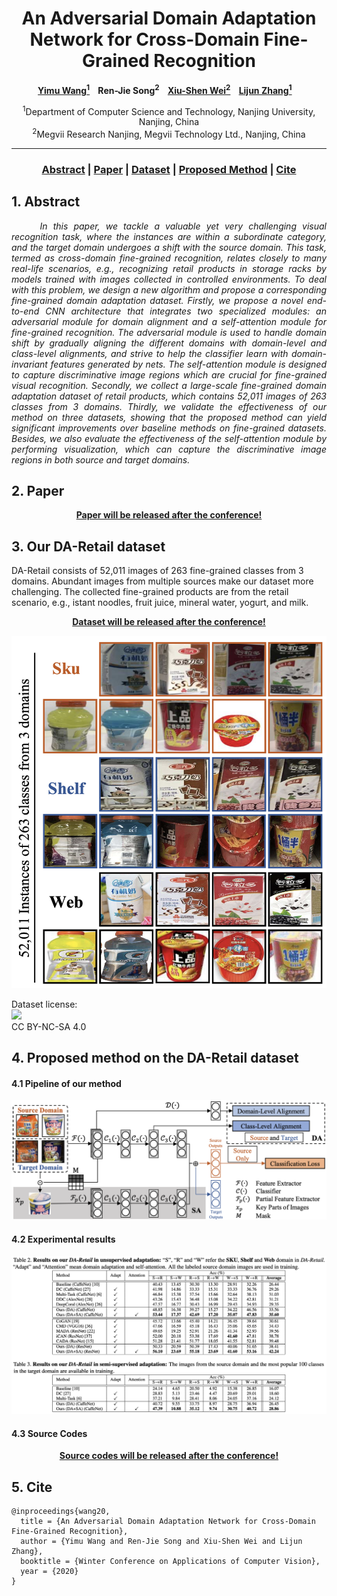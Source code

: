 
<head>
    <meta charset="UTF-8">
    <title>DA-Retail Dataset Project Page</title>
    <meta name="description" content="A Large-Scale Retail Product Checkout Dataset">
    <meta name="keywords" content="rpc dataset, rpctool, retail, product detection">
    <link rel="shortcut icon" href="./favicon.ico">
</head>

<div align="center">

# An Adversarial Domain Adaptation Network for Cross-Domain Fine-Grained Recognition

**[Yimu Wang<sup>1</sup>](https://yimuwang96.github.io/) &nbsp;&nbsp;&nbsp;Ren-Jie Song<sup>2</sup> &nbsp;&nbsp;&nbsp;[Xiu-Shen Wei<sup>2</sup>](http://www.weixiushen.com/) &nbsp;&nbsp;&nbsp;[Lijun Zhang<sup>1</sup>](https://cs.nju.edu.cn/zlj/) &nbsp;&nbsp;&nbsp;**

<sup>1</sup>Department of Computer Science and Technology, Nanjing University, Nanjing, China    
<sup>2</sup>Megvii Research Nanjing, Megvii Technology Ltd., Nanjing, China    

---

 ### [Abstract](#1-abstract) | [Paper](#2-paper) | [Dataset](#3-DA-Retail) | [Proposed Method](#4-proposed-method-on-the-da-retail-dataset) | [Cite](#5-cite)
</div>

## 1. Abstract

<p style="text-align: justify"><em>&nbsp;&nbsp;&nbsp;&nbsp;&nbsp;In this paper, we tackle a valuable yet very challenging visual recognition task, where the instances are within a subordinate category, and the target domain undergoes a shift with the source domain. This task, termed as cross-domain fine-grained recognition, relates closely to many real-life scenarios, e.g., recognizing retail products in storage racks by models trained with images collected in controlled environments. To deal with this problem, we design a new algorithm and propose a corresponding fine-grained domain adaptation dataset. Firstly, we propose a novel end-to-end CNN architecture that integrates two specialized modules: an adversarial module for domain alignment and a self-attention module for fine-grained recognition. The adversarial module is used to handle domain shift by gradually aligning the different domains with domain-level and class-level alignments, and strive to help the classifier learn with domain-invariant features generated by nets. The self-attention module is designed to capture discriminative image regions which are crucial for fine-grained visual recognition. Secondly, we collect a large-scale fine-grained domain adaptation dataset of retail products, which contains 52,011 images of 263 classes from 3 domains. Thirdly, we validate the effectiveness of our method on three datasets, showing that the proposed method can yield significant improvements over baseline methods on fine-grained datasets. Besides, we also evaluate the effectiveness of the self-attention module by performing visualization, which can capture the discriminative image regions in both source and target domains.
</em></p>

## 2. Paper

<div align="center">  

[**Paper will be released after the conference!**](NULL)

</div>

## 3. Our DA-Retail dataset 

<div align="left">

DA-Retail consists of 52,011 images of 263 fine-grained classes from 3 domains. Abundant images from multiple sources make our dataset more challenging. The collected fine-grained products are from the retail scenario, e.g., istant noodles, fruit juice, mineral water, yogurt, and milk.

</div>



<div align="center">

[**Dataset will be released after the conference!**](NULL)

<div align="center">
    <img style="width:700px" src="imgs/dataset.png">

</div>

</div>



Dataset license:  
[![](https://licensebuttons.net/l/by-nc-sa/4.0/88x31.png)](https://creativecommons.org/licenses/by-nc-sa/4.0/)    
CC BY-NC-SA 4.0


## 4. Proposed method on the DA-Retail dataset

#### 4.1 Pipeline of our method

<div align="center">
    <img style="width:700px" src="imgs/model.png">

</div>

#### 4.2 Experimental results

<div align="center">
    <img style="width:700px" src="imgs/results.png">
</div>


#### 4.3 Source Codes

<div align="center">

[**Source codes will be released after the conference!**](NULL)

</div>

## 5. Cite

<div align="left">

```
@inproceedings{wang20,
  title = {An Adversarial Domain Adaptation Network for Cross-Domain Fine-Grained Recognition},
  author = {Yimu Wang and Ren-Jie Song and Xiu-Shen Wei and Lijun Zhang},
  booktitle = {Winter Conference on Applications of Computer Vision},
  year = {2020}
}
```

</div>


<!-- Global site tag (gtag.js) - Google Analytics -->

<script async src="https://www.googletagmanager.com/gtag/js?id=UA-133191784-1"></script>
<script>
  window.dataLayer = window.dataLayer || [];
  function gtag(){dataLayer.push(arguments);}
  gtag('js', new Date());
  gtag('config', 'UA-133191784-1');
</script>
